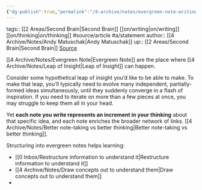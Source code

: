 ```yaml
---
{"dg-publish":true,"permalink":"/4-archive/notes/evergreen-note-writing-helps-insight-accumulate/","dgPassFrontmatter":true}
---
```


tags:: [[2 Areas/Second Brain\|Second Brain]] [[on/writing\|on/writing]] [[on/thinking\|on/thinking]] #source/article #a/statement 
author:: [[4 Archive/Notes/Andy Matuschak\|Andy Matuschak]]
up:: [[2 Areas/Second Brain\|Second Brain]]
[Source](https://notes.andymatuschak.org/z6cFzJWgj9vZpnrQsjrZ8yCNREzCTgyFeVZTb)

[[4 Archive/Notes/Evergreen Note\|Evergreen Note]] are the place where [[4 Archive/Notes/Leap of Insight\|Leap of Insight]] can happen. 

Consider some hypothetical leap of insight you’d like to be able to make. To make that leap, you’ll typically need to evolve many independent, partially-formed ideas simultaneously, until they suddenly converge in a flash of inspiration. If you need to iterate on more than a few pieces at once, you may struggle to keep them all in your head.

Yet **each note you write represents an increment in your thinking** about that specific idea, and each note enriches the broader network of links. [[4 Archive/Notes/Better note-taking vs better thinking\|Better note-taking vs better thinking]].

Structuring into evergreen notes helps learning:
- [[0 Inbox/Restructure information to understand it\|Restructure information to understand it]]
- [[4 Archive/Notes/Draw concepts out to understand them\|Draw concepts out to understand them]]
- 